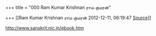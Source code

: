 +++
title = "000 Ram Kumar Krishnan ராம குமரன்"

+++
[[Ram Kumar Krishnan ராம குமரன்	2012-12-11, 06:19:47 [Source](https://groups.google.com/g/samskrita/c/Bt26xV54q2I)]]



<http://www.sanskrit.nic.in/ebook.htm>  

